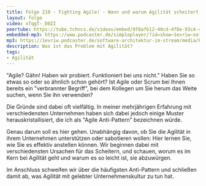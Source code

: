 ```yaml
---
title: Folge 210 - Fighting Agile! - Wann und warum Agilität scheitert (Robert Károly)
layout: folge
video: xTqgT-_D0ZI
peertube: https://tube.tchncs.de/videos/embed/9f8afb12-40cd-4f8e-93c4-4bd806e7fcb8
embedded-mp3: https://www.podcaster.de/simpleplayer/?id=show~1evriw~software-architektur-im-stream~pod-115191d593bd69380cc3bc46f8&v=1712914048
mp3: https://1evriw.podcaster.de/software-architektur-im-stream/media/Fighting_Agile-_-_Wann_und_warum_Agilitaet_scheitert_(Robert_Karoly).mp3
description: Was ist das Problem mit Agilität? 
tags:
- Agilität
---
```


"Agile? Gähn! Haben wir probiert. Funktioniert bei uns nicht." Haben
Sie so etwas so oder so ähnlich schon gehört? Ist Agile oder Scrum bei
Ihnen bereits ein "verbrannter Begriff", bei dem Kollegen um Sie herum
das Weite suchen, wenn Sie ihn verwenden?

Die Gründe sind dabei oft vielfältig. In meiner mehrjährigen Erfahrung
mit verschiedensten Unternehmen haben sich dabei jedoch einige Muster
herauskristallisiert, die ich als "Agile Anti-Pattern" bezeichnen
würde.

Genau darum soll es hier gehen. Unabhängig davon, ob Sie die Agilität
in ihrem Unternehmen unterstützen oder sabotieren wollen: Hier lernen
Sie, wie Sie es effektiv anstellen können. Wir beginnen dabei mit
verschiedensten Ursachen für das Scheitern, und schauen, worum es im
Kern bei Agilität geht und warum es so leicht ist, sie abzuwürgen.

Im Anschluss schweifen wir über die häufigsten Anti-Pattern und
schließen damit ab, was Agilität mit gelebter Unternehmenskultur zu
tun hat.

